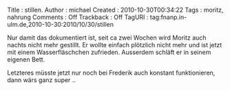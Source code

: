 Title     : stillen.
Author    : michael
Created   : 2010-10-30T00:34:22
Tags      : moritz, nahrung
Comments  : Off
Trackback : Off
TagURI    : tag:fnanp.in-ulm.de,2010-10-30:2010/10/30/stillen

Nur damit das dokumentiert ist, seit ca zwei Wochen wird Moritz auch nachts
nicht mehr gestillt. Er wollte einfach plötzlich nicht mehr und ist jetzt mit
einem Wasserfläschchen zufrieden. Ausserdem schläft er in seinem eigenen Bett.

Letzteres müsste jetzt nur noch bei Frederik auch konstant funktionieren, dann
wärs ganz super ..
